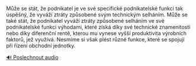 
Může se stát, že podnikatel je ve své specifické podnikatelské funkci tak úspěšný, že vyváží ztráty způsobené svým technickým selháním. Může se také stát, že podnikatel vyváží ztráty způsobené selháním ve své podnikatelské funkci výhodami, které získá díky své technické znamenitosti nebo díky diferenční rentě, kterou mu vynese vyšší produktivita výrobních faktorů, jež využívá. Nesmíme si však plést různé funkce, které se spojují při řízení obchodní jednotky.

[🔊 Poslechnout audio](/data/7-paragraphs/audio/chapter_59/para_007-Me-se-stt-e-podnikatel-je-ve-sv-specifick-p.mp3)
